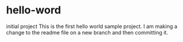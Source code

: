 # hello-word
initial project
This is the first hello world sample project.  I am making a change to the readme file on a new branch and then committing it.
